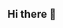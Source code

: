 ## Hi there 👋

<!--
**rebinresh/REBINRESH** is a ✨ _special_ ✨ repository because its `README.md` (this file) appears on your GitHub profile.

Here are some ideas to get you started:

- 🔭 I’m currently Studying on PRINCE DR.K VASUDEVAN COLLEGE OF ENGINEERING AND TECHNOLOGY 
- 🌱 I’m currently learning  BE CYBER SECURITY

- 🤔 I’m looking for help with TO LEARN SOMETHING
- 💬 Ask me about I AM LEADING AS THE GOOGLE GEMINI AMBASSA
- 
-->

